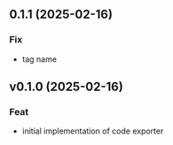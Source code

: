## 0.1.1 (2025-02-16)

### Fix

- tag name

## v0.1.0 (2025-02-16)

### Feat

- initial implementation of code exporter
